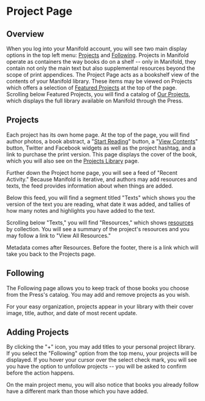 # Project Page

## Overview

When you log into your Manifold account, you will see two main display options in the top left menu: [Projects](#projects) and [Following](#following). Projects in Manifold operate as containers the way books do on a shelf -- only in Manifold, they contain not only the main text but also supplemental resources beyond the scope of print appendices. The Project Page acts as a bookshelf view of the contents of your Manifold library. These items may be viewed on Projects which offers a selection of [Featured Projects](#featuredprojects) at the top of the page. Scrolling below Featured Projects, you will find a catalog of [Our Projects](#ourprojects), which displays the full library available on Manifold through the Press. 

## Projects

Each project has its own home page. At the top of the page, you will find author photos, a book abstract, a "[Start Reading](reading_interface/README.md)" button, a "[View Contents](reading_interface/README.md)" button, Twitter and Facebook widgets as well as the project hashtag, and a link to purchase the print version. This page displays the cover of the book, which you will also see on the [Projects Library](projects_library.md) page.

Further down the Project home page, you will see a feed of "Recent Activity." Because Manifold is iterative, and authors may add resources and texts, the feed provides information about when things are added.

Below this feed, you will find a segment titled "Texts" which shows you the version of the text you are reading, what date it was added, and tallies of how many notes and highlights you have added to the text.

Scrolling below "Texts," you will find "Resources," which shows [resources](resources.md) by collection. You will see a summary of the project's resources and you may follow a link to "View All Resources."

Metadata comes after Resources. Before the footer, there is a link which will take you back to the Projects page.

## Following

The Following page allows you to keep track of those books you choose from the Press's catalog. You may add and remove projects as you wish.

For your easy organization, projects appear in your library with their cover image, title, author, and date of most recent update.

## Adding Projects

By clicking the "+" icon, you may add titles to your personal project library. If you select the "Following" option from the top menu, your projects will be displayed. If you hover your cursor over the select check mark, you will see you have the option to unfollow projects -- you will be asked to confirm before the action happens.

On the main project menu, you will also notice that books you already follow have a different mark than those which you have added.


